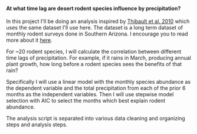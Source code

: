 #### At what time lag are desert rodent species influence by precipitation?

In this project I'll be doing an analysis inspired by [Thibault et al. 2010](https://academic.oup.com/jmammal/article/91/4/787/965765/Long-term-insights-into-the-influence-of)
which uses the same dataset I'll use here. The dataset is a long term dataset
of monthly rodent surveys done in Southern Arizona. I encourage you to read 
more about it [here](https://github.com/weecology/PortalData).

For ~20 rodent species, I will calculate the correlation between different time
lags of precipitation. For example, if it rains in March, producing annual plant
growth, how long before a rodent species sees the benefits of that rain?

Specifically I will use a linear model with the monthly species abundance as the dependent
variable and the total precipitation from each of the prior 6 months as the independent
variables. Then I will use stepwise model selection with AIC to select the months
which best explain rodent abundance.

The analysis script is separated into various data cleaning and organizing steps and analysis steps.

